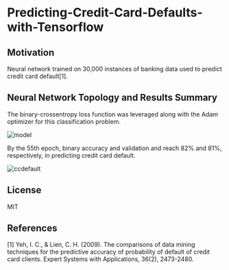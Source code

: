 # Predicting-Credit-Card-Defaults-with-Tensorflow

## Motivation
Neural network trained on 30,000 instances of banking data used to predict credit card default[1].

## Neural Network Topology and Results Summary
The binary-crossentropy loss function was leveraged along with the Adam optimizer for this classification problem.

![model](https://user-images.githubusercontent.com/48378196/96961401-4be81500-1550-11eb-9cd2-4e0f682c3b56.png)

By the 55th epoch, binary accuracy and validation and reach 82% and 81%, respectively, in predicting credit card default. 

![ccdefault](https://user-images.githubusercontent.com/48378196/97688623-7d338880-1aee-11eb-9ce4-918407275c82.png)

## License
MIT

## References
[1] Yeh, I. C., & Lien, C. H. (2009). The comparisons of data mining techniques for the predictive accuracy of probability of default of credit card clients. Expert Systems with Applications, 36(2), 2473-2480.
